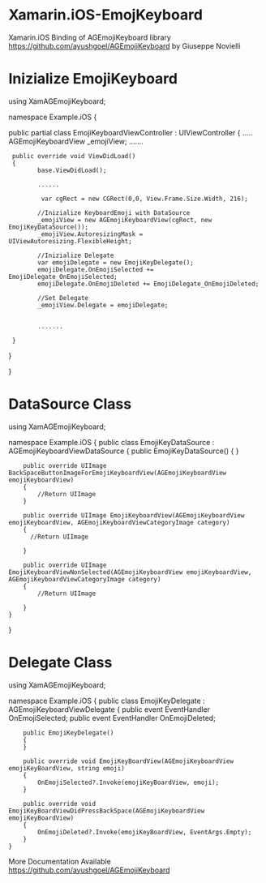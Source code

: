 # Xamarin.iOS-EmojKeyboard
Xamarin.iOS Binding of AGEmojiKeyboard library https://github.com/ayushgoel/AGEmojiKeyboard by Giuseppe Novielli

# Inizialize EmojiKeyboard

using XamAGEmojiKeyboard;

namespace Example.iOS
{

  public partial class EmojiKeyboardViewController : UIViewController
  {
    .....
    AGEmojiKeyboardView _emojiView;
    .......
    
     public override void ViewDidLoad()
     {
            base.ViewDidLoad();
            
            ......
            
             var cgRect = new CGRect(0,0, View.Frame.Size.Width, 216);
            
            //Inizialize KeyboardEmoji with DataSource
            _emojiView = new AGEmojiKeyboardView(cgRect, new EmojiKeyDataSource());
            _emojiView.AutoresizingMask = UIViewAutoresizing.FlexibleHeight;
            
            //Inizialize Delegate
            var emojiDelegate = new EmojiKeyDelegate();
            emojiDelegate.OnEmojiSelected += EmojiDelegate_OnEmojiSelected;
            emojiDelegate.OnEmojiDeleted += EmojiDelegate_OnEmojiDeleted;
            
            //Set Delegate
            _emojiView.Delegate = emojiDelegate;
            
            
            .......
            
     }
    
   }

}


# DataSource Class
using XamAGEmojiKeyboard;

namespace Example.iOS
{
    public class EmojiKeyDataSource : AGEmojiKeyboardViewDataSource
    {
        public EmojiKeyDataSource()
        {
        }

        public override UIImage BackSpaceButtonImageForEmojiKeyboardView(AGEmojiKeyboardView emojiKeyboardView)
        {
            //Return UIImage 
        }

        public override UIImage EmojiKeyboardView(AGEmojiKeyboardView emojiKeyboardView, AGEmojiKeyboardViewCategoryImage category)
        {
          //Return UIImage 

        }

        public override UIImage EmojiKeyboardViewNonSelected(AGEmojiKeyboardView emojiKeyboardView, AGEmojiKeyboardViewCategoryImage category)
        {
            //Return UIImage 

        }
    }
}

# Delegate Class

using XamAGEmojiKeyboard;

namespace Example.iOS
{
    public class EmojiKeyDelegate : AGEmojiKeyboardViewDelegate
    {
        public event EventHandler<string> OnEmojiSelected;
        public event EventHandler OnEmojiDeleted;


        public EmojiKeyDelegate()
        {
        }

        public override void EmojiKeyBoardView(AGEmojiKeyboardView emojiKeyBoardView, string emoji)
        {
            OnEmojiSelected?.Invoke(emojiKeyBoardView, emoji);
        }

        public override void EmojiKeyBoardViewDidPressBackSpace(AGEmojiKeyboardView emojiKeyBoardView)
        {
            OnEmojiDeleted?.Invoke(emojiKeyBoardView, EventArgs.Empty);
        }
    }

More Documentation Available https://github.com/ayushgoel/AGEmojiKeyboard
